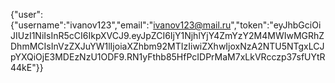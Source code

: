 {"user":{"username":"ivanov123","email":"ivanov123@mail.ru","token":"eyJhbGciOiJIUzI1NiIsInR5cCI6IkpXVCJ9.eyJpZCI6IjY1NjhlYjY4ZmYzY2M4MWIwMGRhZDhmMCIsInVzZXJuYW1lIjoiaXZhbm92MTIzIiwiZXhwIjoxNzA2NTU5NTgxLCJpYXQiOjE3MDEzNzU1ODF9.RN1yFthb85HfPcIDPrMaM7xLkVRcczp37sfUYtR44kE"}}

